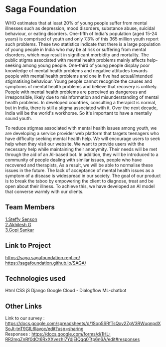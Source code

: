 # Saga Foundation
WHO estimates that at least 20% of young people suffer from mental illnesses such as depression, mood disorders, substance abuse, suicidal behaviour, or eating disorders. One-fifth of India's population (aged 15-24 years) is comprised of youth and only 7.3% of this 365 million youth report such problems. These two statistics indicate that there is a large population of young people in India who may be at risk or suffering from mental disorders, which may result in significant morbidity and mortality. The public stigma associated with mental health problems mainly affects help-seeking among young people. One-third of young people display poor knowledge of mental health problems and negative attitudes towards people with mental health problems and one in five had actual/intended stigmatising behaviour. Young people cannot recognize the causes and symptoms of mental health problems and believe that recovery is unlikely. People with mental health problems are perceived as dangerous and irresponsible, likely due to misinformation and misunderstanding of mental health problems. In developed countries, consulting a therapist is normal, but in India, there is still a stigma associated with it. Over the next decade, India will be the world's workhorse. So it's important to have a mentally sound youth.

To reduce stigmas associated with mental health issues among youth, we are developing a service provider web platform that targets teenagers who have difficulty seeking mental health help. We will encourage users to seek help when they visit our website. We want to provide users with the necessary help while maintaining their anonymity. Their needs will be met through the aid of an AI-based bot. In addition, they will be introduced to a community of people dealing with similar issues, people who have recovered and therapists, As a result, we will be able to normalise these issues in the future. The lack of acceptance of mental health issues as a symptom of a disease is widespread in our society.
The goal of our product is to break the taboo by empowering the client to diagnose, treat and be open about their illness. To achieve this, we have developed an AI model that converse warmly with our clients.


## Team Members
[1.Steffy Senson](https://github.com/SteffySenson/)   
[2.Akhilesh G](https://github.com/theakhileshg)   
[3.Gopi Sankar](https://github.com/Gopps95)   


## Link to Project
https://saga.sagafoundation.repl.co/ <br>
https://sagafoundation.github.io/SAGA/


## Technologies used
Html
CSS
jS
Django
Google Cloud - Dialogflow
ML-chatbot



## Other Links
Link to our survey : https://docs.google.com/spreadsheets/d/1Sop5SRfTsQxv2ZgV3RWuqnpdXSoJt-tnT9GIL6lavoc/edit?usp=sharing <br>
Responses : https://docs.google.com/forms/d/1HL-RR2mgZnRf0dCt6RxXXvezhI7YdjEIQgq0Ttp6n6A/edit#responses
